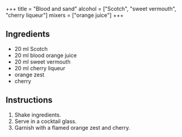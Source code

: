 +++
title = "Blood and sand"
alcohol = ["Scotch", "sweet vermouth", "cherry liqueur"]
mixers = ["orange juice"]
+++

## Ingredients

- 20 ml Scotch
- 20 ml blood orange juice
- 20 ml sweet vermouth
- 20 ml cherry liqueur
- orange zest
- cherry

## Instructions

1. Shake ingredients.
2. Serve in a cocktail glass.
3. Garnish with a flamed orange zest and cherry.
